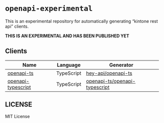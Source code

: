 # `openapi-experimental`

This is an experimental repository for automatically generating “kintone rest api” clients.

**THIS IS AN EXPERIMENTAL AND HAS BEEN PUBLISHED YET**

## Clients

| Name                                                                     | Language   | Generator                                                   | 
|--------------------------------------------------------------------------|------------|-------------------------------------------------------------| 
| [openapi-ts](/packages/openapi-experimental/openapi-ts)                 | TypeScript | [hey-api/openapi-ts](https://github.com/hey-api/openapi-ts) | 
| [openapi-typescript](/packages/openapi-experimental/openapi-typescript) | TypeScript | [openapi-ts/openapi-typescript](https://github.com/openapi-ts/openapi-typescript)                           | 

## LICENSE

MIT License
